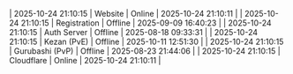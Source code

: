 | 2025-10-24 21:10:15 | Website | Online | 2025-10-24 21:10:11 |
| 2025-10-24 21:10:15 | Registration | Offline | 2025-09-09 16:40:23 |
| 2025-10-24 21:10:15 | Auth Server | Offline | 2025-08-18 09:33:31 |
| 2025-10-24 21:10:15 | Kezan (PvE) | Offline | 2025-10-11 12:51:30 |
| 2025-10-24 21:10:15 | Gurubashi (PvP) | Offline | 2025-08-23 21:44:06 |
| 2025-10-24 21:10:15 | Cloudflare | Online | 2025-10-24 21:10:11 |
